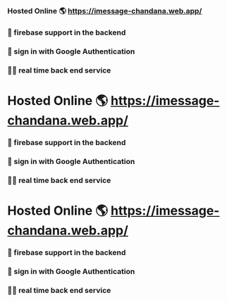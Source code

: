 ### Hosted Online 🌎 https://imessage-chandana.web.app/ ###
### 👊 firebase support in the backend ###
### 👊 sign in with Google Authentication ###
### 🧑‍🚀 real time back end service ###

# Hosted Online 🌎 https://imessage-chandana.web.app/ ###
### 👊 firebase support in the backend ###
### 👊 sign in with Google Authentication ###
### 🧑‍🚀 real time back end service ###
# Hosted Online 🌎 https://imessage-chandana.web.app/ ###
### 👊 firebase support in the backend ###
### 👊 sign in with Google Authentication ###
### 🧑‍🚀 real time back end service ###
